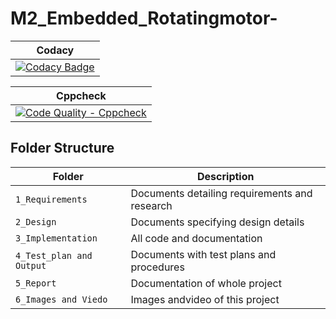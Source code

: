 # M2_Embedded_Rotatingmotor-
|Codacy|
|:--:|
|[![Codacy Badge](https://api.codacy.com/project/badge/Grade/4394acc8576947e7a37ceb3eb76f2e52)](https://app.codacy.com/gh/hemanthkandasamy/M2_Embedded_Rotatingmotor-?utm_source=github.com&utm_medium=referral&utm_content=hemanthkandasamy/M2_Embedded_Rotatingmotor-&utm_campaign=Badge_Grade_Settings)

|Cppcheck|
|:--:|
|[![Code Quality - Cppcheck](https://github.com/hemanthkandasamy/M2_Embedded_Rotatingmotor-/actions/workflows/cppcheck.yml/badge.svg)](https://github.com/hemanthkandasamy/M2_Embedded_Rotatingmotor-/actions/workflows/cppcheck.yml)

## Folder Structure
Folder             | Description
-------------------| -----------------------------------------
`1_Requirements`   | Documents detailing requirements and research
`2_Design`         | Documents specifying design details
`3_Implementation` | All code and documentation
`4_Test_plan and Output`      | Documents with test plans and procedures
`5_Report`         | Documentation of whole project
`6_Images and Viedo` | Images andvideo of this project
